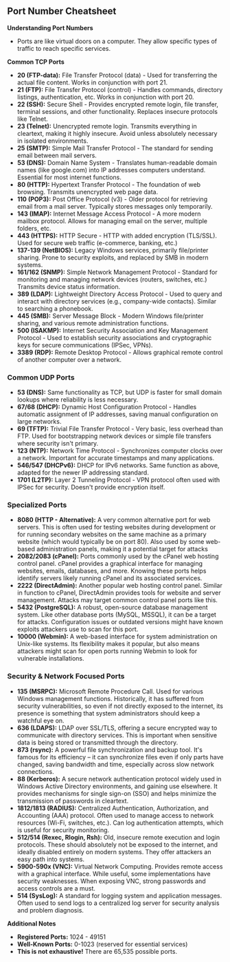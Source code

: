 ## Port Number Cheatsheet

**Understanding Port Numbers**

* Ports are like virtual doors on a computer.  They allow specific types of traffic to reach specific services.

**Common TCP Ports**

* **20 (FTP-data):** File Transfer Protocol (data) - Used for transferring the actual file content. Works in conjunction with port 21.
* **21 (FTP):** File Transfer Protocol (control) - Handles commands, directory listings, authentication, etc. Works in conjunction with port 20.
* **22 (SSH):** Secure Shell - Provides encrypted remote login, file transfer, terminal sessions, and other functionality. Replaces insecure protocols like Telnet.
* **23 (Telnet):** Unencrypted remote login.  Transmits everything in cleartext, making it highly insecure. Avoid unless absolutely necessary in isolated environments.
* **25 (SMTP):** Simple Mail Transfer Protocol - The standard for sending email between mail servers.
* **53 (DNS):** Domain Name System - Translates human-readable domain names (like google.com) into IP addresses computers understand.  Essential for most internet functions.
* **80 (HTTP):** Hypertext Transfer Protocol - The foundation of web browsing. Transmits unencrypted web page data.
* **110 (POP3):** Post Office Protocol (v3) - Older protocol for retrieving email from a mail server. Typically stores messages only temporarily.
* **143 (IMAP):** Internet Message Access Protocol - A more modern mailbox protocol. Allows for managing email on the server, multiple folders, etc.
* **443 (HTTPS):** HTTP Secure - HTTP with added encryption (TLS/SSL). Used for secure web traffic (e-commerce, banking, etc.)
* **137-139 (NetBIOS):** Legacy Windows services, primarily file/printer sharing.  Prone to security exploits, and replaced by SMB in modern systems.
* **161/162 (SNMP):** Simple Network Management Protocol - Standard for monitoring and managing network devices (routers, switches, etc.) Transmits device status information.
* **389 (LDAP):** Lightweight Directory Access Protocol -  Used to query and interact with directory services (e.g., company-wide contacts). Similar to searching a phonebook. 
* **445 (SMB):** Server Message Block -  Modern Windows file/printer sharing, and various remote administration functions. 
* **500 (ISAKMP):** Internet Security Association and Key Management Protocol - Used to establish security associations and cryptographic keys for secure communications (IPSec, VPNs).
* **3389 (RDP):** Remote Desktop Protocol - Allows graphical remote control of another computer over a network.

### Common UDP Ports

* **53 (DNS):** Same functionality as TCP, but UDP is faster for small domain lookups where reliability is less necessary.
* **67/68 (DHCP):** Dynamic Host Configuration Protocol - Handles automatic assignment of IP addresses, saving manual configuration on large networks. 
* **69 (TFTP):** Trivial File Transfer Protocol - Very basic, less overhead than FTP. Used for bootstrapping network devices or simple file transfers where security isn't primary.
* **123 (NTP):** Network Time Protocol - Synchronizes computer clocks over a network. Important for accurate timestamps and many applications.
* **546/547 (DHCPv6):**  DHCP for IPv6 networks.  Same function as above, adapted for the newer IP addressing standard.
* **1701 (L2TP):** Layer 2 Tunneling Protocol - VPN protocol often used with IPSec for security.  Doesn't provide encryption itself.

### Specialized Ports
* **8080 (HTTP - Alternative):** A very common alternative port for web servers. This is often used for testing websites during development or for running secondary websites on the same machine as a primary website (which would typically be on port 80).  Also used by some web-based administration panels, making it a potential target for attacks
* **2082/2083 (cPanel):** Ports commonly used by the cPanel web hosting control panel. cPanel provides a graphical interface for managing websites, emails, databases, and more. Knowing these ports helps identify servers likely running cPanel and its associated services.
* **2222 (DirectAdmin):** Another popular web hosting control panel. Similar in function to cPanel, DirectAdmin provides tools for website and server management.  Attacks may target common control panel ports like this.
* **5432 (PostgreSQL):** A robust, open-source database management system.  Like other database ports (MySQL, MSSQL), it can be a target for attacks. Configuration issues or outdated versions might have known exploits attackers use to scan for this port.
* **10000 (Webmin):** A web-based interface for system administration on Unix-like systems. Its flexibility makes it popular, but also means attackers might scan for open ports running Webmin to look for vulnerable installations.

### Security & Network Focused Ports

* **135 (MSRPC):** Microsoft Remote Procedure Call.  Used for various Windows management functions. Historically, it has suffered from security vulnerabilities, so even if not directly exposed to the internet, its presence is something that system administrators should keep a watchful eye on.
* **636 (LDAPS):** LDAP over SSL/TLS, offering a secure encrypted way to communicate with directory services. This is important when sensitive data is being stored or transmitted through the directory.
* **873 (rsync):** A powerful file synchronization and backup tool. It's famous for its efficiency – it can synchronize files even if only parts have changed, saving bandwidth and time, especially across slow network connections.
* **88 (Kerberos):** A secure network authentication protocol widely used in Windows Active Directory environments, and gaining use elsewhere. It provides mechanisms for single sign-on (SSO) and helps minimize the transmission of passwords in cleartext.
* **1812/1813 (RADIUS):** Centralized Authentication, Authorization, and Accounting (AAA) protocol. Often used to manage access to network resources (Wi-Fi, switches, etc.). Can log authentication attempts, which is useful for security monitoring.
* **512/514 (Rexec, Rlogin, Rsh):** Old, insecure remote execution and login protocols. These should absolutely not be exposed to the internet, and ideally disabled entirely on modern systems. They offer attackers an easy path into systems.
* **5900-590x (VNC):** Virtual Network Computing. Provides remote access with a graphical interface. While useful, some implementations have security weaknesses. When exposing VNC, strong passwords and access controls are a must.
* **514 (SysLog):** A standard for logging system and application messages. Often used to send logs to a centralized log server for security analysis and problem diagnosis.


**Additional Notes**

* **Registered Ports:** 1024 - 49151 
* **Well-Known Ports:** 0-1023 (reserved for essential services)
* **This is not exhaustive!** There are 65,535 possible ports.

